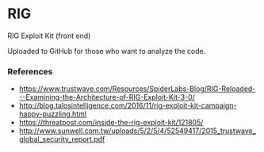 # RIG
RIG Exploit Kit (front end)

Uploaded to GitHub for those who want to analyze the code.


### References

- https://www.trustwave.com/Resources/SpiderLabs-Blog/RIG-Reloaded---Examining-the-Architecture-of-RIG-Exploit-Kit-3-0/
- http://blog.talosintelligence.com/2016/11/rig-exploit-kit-campaign-happy-puzzling.html
- https://threatpost.com/inside-the-rig-exploit-kit/121805/
- http://www.sunwell.com.tw/uploads/5/2/5/4/52549417/2015_trustwave_global_security_report.pdf
